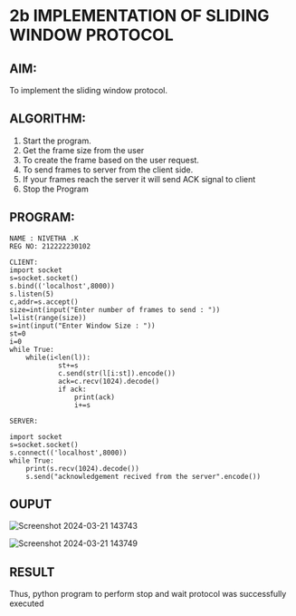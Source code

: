 # 2b IMPLEMENTATION OF SLIDING WINDOW PROTOCOL
## AIM:

To implement the sliding window protocol.

## ALGORITHM:
1. Start the program.
2. Get the frame size from the user
3. To create the frame based on the user request.
4. To send frames to server from the client side.
5. If your frames reach the server it will send ACK signal to client
6. Stop the Program
## PROGRAM:
```
NAME : NIVETHA .K
REG NO: 212222230102
```
```
CLIENT:
import socket 
s=socket.socket() 
s.bind(('localhost',8000)) 
s.listen(5) 
c,addr=s.accept() 
size=int(input("Enter number of frames to send : ")) 
l=list(range(size)) 
s=int(input("Enter Window Size : ")) 
st=0 
i=0 
while True: 
    while(i<len(l)): 
            st+=s 
            c.send(str(l[i:st]).encode()) 
            ack=c.recv(1024).decode() 
            if ack: 
                print(ack) 
                i+=s

SERVER:
 
import socket 
s=socket.socket() 
s.connect(('localhost',8000)) 
while True:    
    print(s.recv(1024).decode()) 
    s.send("acknowledgement recived from the server".encode())
```
## OUPUT

![Screenshot 2024-03-21 143743](https://github.com/NivethaKumar30/2b_SLIDING_WINDOW_PROTOCOL/assets/119559844/2cb4d3cb-cacc-4350-b566-00ad9be6cf98)

![Screenshot 2024-03-21 143749](https://github.com/NivethaKumar30/2b_SLIDING_WINDOW_PROTOCOL/assets/119559844/2291efcd-33da-4126-b518-44feab89dc92)

## RESULT
Thus, python program to perform stop and wait protocol was successfully executed
